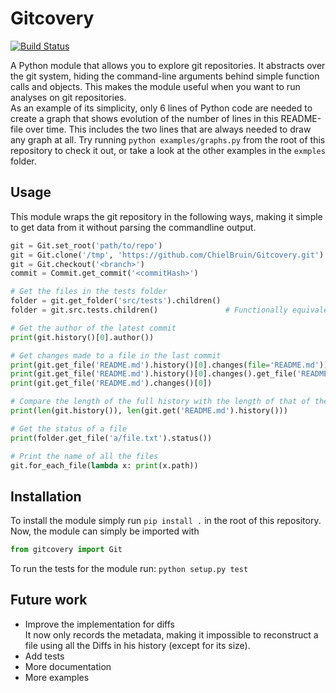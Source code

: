 # Gitcovery
[![Build Status](https://travis-ci.org/ChielBruin/Gitcovery.svg?branch=master)](https://travis-ci.org/ChielBruin/Gitcovery)

A Python module that allows you to explore git repositories. It abstracts over the git system, hiding the command-line arguments behind simple function calls and objects. This makes the module useful when you want to run analyses on git repositories.  
As an example of its simplicity, only 6 lines of Python code are needed to create a graph that shows evolution of the number of lines in this README-file over time. This includes the two lines that are always needed to draw any graph at all. Try running `python examples/graphs.py` from the root of this repository to check it out, or take a look at the other examples in the `exmples` folder.

## Usage
This module wraps the git repository in the following ways, making it simple to get data from it without parsing the commandline output.

```python
git = Git.set_root('path/to/repo')                                      # Select local dir
git = Git.clone('/tmp', 'https://github.com/ChielBruin/Gitcovery.git')  # Clone and select remote dir
git = Git.checkout('<branch>')
commit = Commit.get_commit('<commitHash>')

# Get the files in the tests folder
folder = git.get_folder('src/tests').children()
folder = git.src.tests.children()               # Functionally equivalent

# Get the author of the latest commit
print(git.history()[0].author())

# Get changes made to a file in the last commit
print(git.get_file('README.md').history()[0].changes(file='README.md'))
print(git.get_file('README.md').history()[0].changes().get_file('README.md'))
print(git.get_file('README.md').changes()[0])

# Compare the length of the full history with the length of that of the 'README.md' file
print(len(git.history()), len(git.get('README.md').history()))

# Get the status of a file
print(folder.get_file('a/file.txt').status())

# Print the name of all the files
git.for_each_file(lambda x: print(x.path))
```

## Installation
To install the module simply run `pip install .` in the root of this repository.  
Now, the module can simply be imported with 
``` python
from gitcovery import Git
```
To run the tests for the module run: `python setup.py test`

## Future work
- Improve the implementation for diffs  
  It now only records the metadata, making it impossible to reconstruct a file using all the Diffs in his history (except for its size).
- Add tests
- More documentation
- More examples
